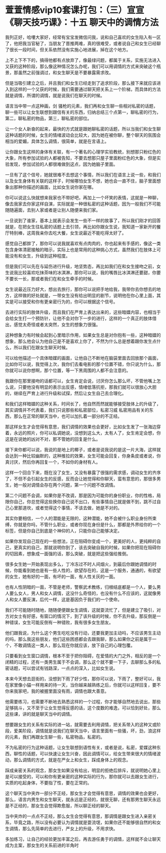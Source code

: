 # 萱萱情感vip10套课打包：（三）宣宣《聊天技巧课》：十五 聊天中的调情方法

我列正好，哈嘍大家好，经常有宝宝发微信问我，说和自己喜欢的女生陷入有一区了，他把我当官秘了，当朋友了晋推两难，真的很难受，或者说自己和女生已经聊了很长一段时间，但关系依然没有实施心地进展，掉在这个地方。

上不上下不下的，搞得他都有点放弃了，像最绿问题，都属于关系，实施无法进入又获的这种阶段，那么像这种情况怎么办呢，我们可以用调情的方式来突破这个瓶景，那虽然之前强调过，和女生聊天是不要暴露需求改。

但是当吸引建立之后，并且我们和女生已经走到了追求阶段，那么接下来就应该进入到这样的一个又获的时候，我们需要通过聊天把关系上一个阶梯，而具体的方法就是调情，所谓的调情，就是说我们在聊天的时候。

语言当中带一点这种画，剑 骚枪的元素，我们再和女生聊一些相对私密的话题，聊一些可以让女生联想到跟信有关的东西，归纳总结三个点第一，聊私密的行为，第二，聊私密的物品，第三，聊私密的部位。

让一个女人新奋的起来，最快的方式就是跟她聊私密的话题，所以当我们和女生聊这种话题的时候，女生的情绪波动会比较大，因为她在被你聊，整个聊天的氛围会相当的爱媚，具体怎么调情，很简单，就是在言语上。

让你跟女生这样的身体有关联，有一个著名的心理学实验教统，别想那只粉红色的大象，所有参加试验的人都被告知，不要去想那只屋子里面粉红色的大象，但是实验发现，参加试验的人都很难做到这点，因为她脑子里面。

一旦有了这个信号，她就很难不去想这个事情，所以我们在语言上说一些，和我们以及女生身体有关联的这样子，时候哪怕女生不想，她也会一直不住，脑子里面想象出那种你描述的画面，比如女生说你家在哪。

你可以说这么快就想来我家也不带好吧，再加上一个坏笑的表情，这就是一种聊，像去我家去你家这样自演，实际就是一种很私密的这种话题，因为一般我们不可能随随遍面，去别人家或者是让别人随便来我们家。

一旦说到了谁家，基本上就表示会发生一些不一样的故事了，所以我们刚才的回答就是，在把女生往私密的话题上去引领，再比如你跟女生说，我知道一家新开的餐厅特别棒，这周我亲你去吃大餐，女生说最近不能吃得太好了。

感觉自己都胖了，那你可以说我就喜欢有点肉肉的，你也起来有手感的，像这一类包含身体清密接触的暗示，实际上也是常用的这种挑心方式，虽然我们在肢体上可能没有和女生，升级到这种程度。

但是我们可以先在与延伤进行升级，地坚势态，再比如我们在和女生接吻之前，女生说我比较喜欢吃抹茶味的冰淇淋，那你可以说，我的嘴唇比冰淇淋还要甜，你要不要长一长，那或者我们在和女生牵手的时候。

女生说最近压力好大，想出去旅行，那你可以说把手地给我，我带你去你想去的地方，这样做的好处就是，一带女生没有给出明显的剧节，说明他在你心里上面，其实是可以接受和你有更亲密行为的，你可以根据这个信号。

去进行实际的肢体升级，而且我们在严育上表达出来的，这些暗媒内容，也相当于会给女生打一个预防针，让他不会对你下一步的进行，这样的一个真正的肢体借出，感觉太奇怪或者太突然，女生的想象力很强。

这种想象力有时候会起到心里暗示作用，如果女生总是对你抱有一些，这种暗媒的想象，那么他会认为他自己是不是喜欢上你了，不然为什么总是想着跟你发生点什么，所以我们在跟女生聊天时候。

可以给他描述一个具体暗媒的画面，让他自己不断地在脑袋里面去回放那个画面，比如你可以说，我觉得上次，我你们去看电影的那个位置不错，你只说为什么，那你就可以说你想啊，那个位置，等一下黑周围的人都不会注意的。

我跟你在那里接吻的话都可以，女生肯定会说，讨厌你怎么那么坏，不管他嘴上怎么说，只要他没有明显的表示出反感，情绪低落抗拒，那我们就可以很放心大胆的，继续在严育上进行升级和试探，然后让女生自己去合理化。

和我们这样暗媒的这种关系，时间长了，他自然而然就能够接受肢体上的升级了，其实调情并不代表着，我们只说那些和私密部位，私密习威 私密用品有关的东西，那么在正常的聊天当中，也可以加扎着一部分的不正经。

那这样女生才会觉得有意思，我们调情的效果也会更好，比如女生发了一张海边穿着，永远的照片，你可以私调她说，没想到这么大，太有人了，女生肯定会想，你这是在说她的凶对不对，那不管她的回复是什么。

接下来你都可以说，我说的是地上的椰子，或者是说我说的是这一片大海，这样就会达到一种比较幽默的，这种推拉的效果，女生可能会回复，你身条皮或者说，你真讨厌，然后你再回复一个，不如你的身材有人。

这样一个回合下来，既在没了女生，又没有暴露了很强的需求感，调动女生的齐序了，不但不会引起女生的反感，反而会让她觉得和你聊天，蛮有意思的，那很多男生，她一般对调情会存在两个问题，第一个问题不改调情。

第二个问题不会调，如果你是不改调，那是因为可能你的身份职业，你的性格，局限你自己，你总觉得这些换你自己说不出口，有些事情自己就是做不到，跳不过自己心里那道坎，或者觉得这个事情，不该去做，她是不对的。

其实你要相信，一个人的潜能是无限的，这种潜能，她不会被什么职业身份所束缚，你就是你吗，不管什么职业，或者你现在身份是什么，那都是外界给你的一个标签，但是你自己到底是个神仰的人，只能你自己能够决定。

如果你发现自己现在的一些想法，正在阻碍你变成一个，更美好的人，更纯粹的自己，更真实的自己，那就说明你到了，该去突破自我的时候，如果你把现在阻碍你的切因素，想象成一面强的话，那么突破，就是把这些强给推倒。

很多女生她一开始表现出多么，丁冷冻过不时人间烟火，到最后你跟她调情的时候，你能看到她也是有一些人性的，欲望存在的，这是一个服务，通通的，有欲望的女生，她有好的一面，有坏的一面，有人性关灰的一面。

也有人性阴暗的一面，不管是老师，警察武术教练，归根结底都是一个人，要么男人要么女人，男人和女人调情，这没什么奇怪的，也没有什么不应该的，这就像男人和女人要反演，后代一样，这是基因负于我们的一个使命。

我们不可能随时随地，随随便便跟女生调情，这就耍流忙了，但是建立了吸引，对方对女士有好感，有窗口的情况下，到了该升级的时候，你不去升级，那反倒是一种错误，女生可能反倒有一种错败，我有很多女生朋友。

他们跟我说，为什么这个男生吃吃没有行动，还要我更加主动吗，不应该男生主动的吗，那么我这些朋友，他们这些困惑都会去跟我聊，那么如果你之前是属于一个，不敢调情这一类人，那么现在你就应该，放下自己的心理包覆。

只要看到女生窗口调情，根本不至于把你阻碍，在爱情的大门之外，相反的是一个闭精的过程，还有一类男生属于不会调，那么这个就不要一下子，去聊那么多的私密话题，可以尝试有钱路深，一点点的深入，比如女生说。

本来今天想去逛街的，没想到下雨了好少性，那你可以说，下雨了，整好可以，我在家里像小貓一样用来的待一天，当你越来越熟练之后，你就可以这样回复，要不你来我家吧，我的被握里面没有雨，调情也跟大善意。

他需要练习，也需要不断地去熟悉这样的一个过程，你才能够自然地去说出，那些足够挑斗，又不至于让女生觉得反感的话，这个度数的难逸，可以恰到好处，那么这些课，讲的就是聊天当中的调情。

想要跟女生的关系有实际的进一站，就需要去利用调情，把关系带入的这种又或阶段，爱美阶段，调情就是说我们在聊天当中，语言里面有一些骚，坏，劲，浪这样的元素，我们再跟女生聊一些，私密物品，私密的。

不为私密的行为这种话题，让女生联想到语性有关，或者是说，私密，爱媒这种东西，聊性的话题，可以快速让女生兴奋，因此调情可以，给女生带来很大的情绪波动，那么调情的方式，就是在严女上和女生，踩成身体上的观念。

踩成亲密关系的观念，那女生如果没有给出，明显的拒绝后排斥，就说明她心里上是可以接受的，可以和你有更亲密的这种实际的行为，那你就可以去跟女生进行，实质的吃起身体，不要指了性，要在正常的。

这个聊天当中夹炸一部分不正经，那女生才会觉得有意思，调情的效果也会更好，那么，语言内男生和女生聊天，就永远是正经的，就很无聊，还有那男生聊天永远是不正经的，那女生会觉得欺愈服，所以聊正经的聊天。

当中夹炸的一点点不正经，那么女生会觉得有意思，那调情是跟女生进入亲密关系，毕竟之路，所以没有必要认为调情就是耍流氓，如果你还不能够很自然的和女生调情，那么先简单的去进行，严女上的升级，不用求快。

多加练习，让自己的经验更加丰富之后，再去游任勇于的调情，这样就不会让聊天成为主案，那女生的关系前进的半角时